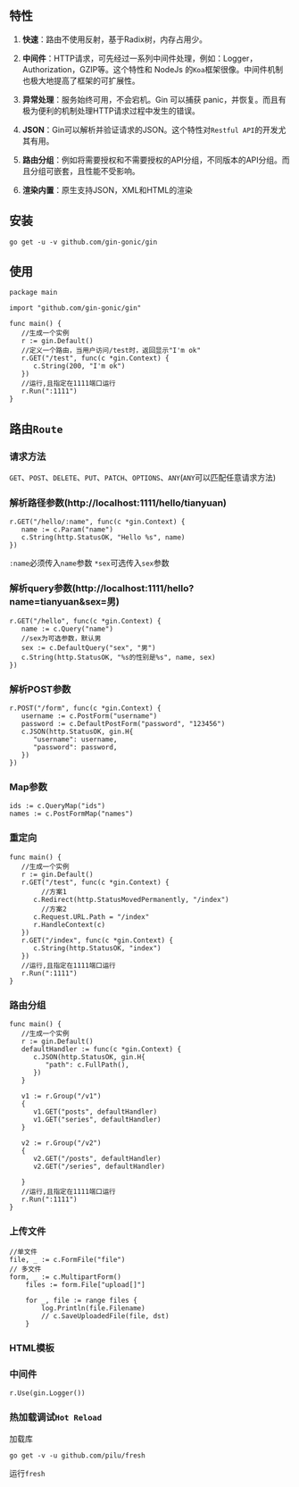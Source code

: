 ## 特性
1. **快速**：路由不使用反射，基于Radix树，内存占用少。
    
2.  **中间件**：HTTP请求，可先经过一系列中间件处理，例如：Logger，Authorization，GZIP等。这个特性和 NodeJs 的`Koa`框架很像。中间件机制也极大地提高了框架的可扩展性。
    
3.   **异常处理**：服务始终可用，不会宕机。Gin 可以捕获 panic，并恢复。而且有极为便利的机制处理HTTP请求过程中发生的错误。
    
4.  **JSON**：Gin可以解析并验证请求的JSON。这个特性对`Restful API`的开发尤其有用。
    
5.  **路由分组**：例如将需要授权和不需要授权的API分组，不同版本的API分组。而且分组可嵌套，且性能不受影响。
    
6.  **渲染内置**：原生支持JSON，XML和HTML的渲染
## 安装
````
go get -u -v github.com/gin-gonic/gin
````
## 使用
```
package main

import "github.com/gin-gonic/gin"

func main() {
   //生成一个实例
   r := gin.Default()
   //定义一个路由，当用户访问/test时，返回显示"I'm ok"
   r.GET("/test", func(c *gin.Context) {
      c.String(200, "I'm ok")
   })
   //运行,且指定在1111端口运行
   r.Run(":1111")
}
```
## 路由`Route`
### 请求方法
`GET`、`POST`、`DELETE`、`PUT`、`PATCH`、`OPTIONS`、`ANY`(`ANY`可以匹配任意请求方法)
### 解析路径参数(http://localhost:1111/hello/tianyuan)
```
r.GET("/hello/:name", func(c *gin.Context) {
   name := c.Param("name")
   c.String(http.StatusOK, "Hello %s", name)
})
```
`:name`必须传入`name`参数
`*sex`可选传入`sex`参数
### 解析query参数(http://localhost:1111/hello?name=tianyuan&sex=男)
```
r.GET("/hello", func(c *gin.Context) {
   name := c.Query("name")
   //sex为可选参数，默认男
   sex := c.DefaultQuery("sex", "男")  
   c.String(http.StatusOK, "%s的性别是%s", name, sex)
})
```
### 解析POST参数
```
r.POST("/form", func(c *gin.Context) {
   username := c.PostForm("username")
   password := c.DefaultPostForm("password", "123456")
   c.JSON(http.StatusOK, gin.H{
      "username": username,
      "password": password,
   })
})
```
### Map参数
```
ids := c.QueryMap("ids")
names := c.PostFormMap("names")
```
### 重定向
```
func main() {
   //生成一个实例
   r := gin.Default()
   r.GET("/test", func(c *gin.Context) {
        //方案1
      c.Redirect(http.StatusMovedPermanently, "/index")
        //方案2
      c.Request.URL.Path = "/index"
      r.HandleContext(c)
   })
   r.GET("/index", func(c *gin.Context) {
      c.String(http.StatusOK, "index")
   })
   //运行,且指定在1111端口运行
   r.Run(":1111")
}
```
### 路由分组
```
func main() {
   //生成一个实例
   r := gin.Default()
   defaultHandler := func(c *gin.Context) {
      c.JSON(http.StatusOK, gin.H{
         "path": c.FullPath(),
      })
   }

   v1 := r.Group("/v1")
   {
      v1.GET("posts", defaultHandler)
      v1.GET("series", defaultHandler)
   }

   v2 := r.Group("/v2")
   {
      v2.GET("/posts", defaultHandler)
      v2.GET("/series", defaultHandler)

   }
   //运行,且指定在1111端口运行
   r.Run(":1111")
}
```
### 上传文件
```
//单文件
file, _ := c.FormFile("file")
// 多文件
form, _ := c.MultipartForm()
	files := form.File["upload[]"]

	for _, file := range files {
		log.Println(file.Filename)
		// c.SaveUploadedFile(file, dst)
	}
```
### HTML模板
### 中间件
```
r.Use(gin.Logger())
```
### 热加载调试`Hot Reload`
加载库
```
go get -v -u github.com/pilu/fresh
```
运行`fresh`